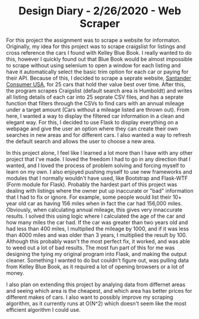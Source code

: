 # <center>Design Diary - 2/26/2020 - Web Scraper</center>

For this project the assignment was to scrape a website for informaton. Originally, my idea for this project was to scrape craigslist for listings and cross reference the cars I found with Kelley Blue Book. I really wanted to do this, however I quickly found out that Blue Book would be almost impossible to scrape without using selenium to open a window for each listing and have it automatically select the basic trim option for each car or paying for their API. Because of this, I decided to scrape a seprate website, [Santander Consumer USA](https://santanderconsumerusa.com/blog/25-vehicles-that-hold-value-best-over-five-years-iseecars-com), for 25 cars that hold ther value best over time. After this, the program scrapes Craigslist (default search area is Humboldt) and writes all listing details of each car into 25 seprate CSV files, and has a seprate function that filters through the CSVs to find cars with an annual mileage under a target amount (Cars without a mileage listed are thrown out). From here, I wanted a way to display the filtered car information in a clean and elegant way. For this, I decided to use Flask to display everything on a webpage and give the user an option where they can create their own searches in new areas and for different cars. I also wanted a way to refresh the default search and allows the user to choose a new area.

In this project alone, I feel like I learned a lot more than I have with any other project that I've made. I loved the freedom I had to go in any direction that I wanted, and I loved the process of problem solving and forcing myself to learn on my own. I also enjoyed pushing myself to use new frameworks and modules that I normally wouldn't have used, like Bootstrap and Flask-WTF (Form module for Flask). Probably the hardest part of this project was dealing with listings where the owner put up inaccurate or "bad" information that I had to fix or ignore. For example, some people would list their 10+ year old car as having 156 miles when in fact the car had 156,000 miles. Obviously, when calculating annual mileage, this gives very innaccurate results. I solved this using logic where I calculated the age of the car and how many miles the car had. If the car was greater than two years old and had less than 400 miles, I multiplied the mileage by 1000, and if it was less than 4000 miles and was older than 3 years, I multiplied the result by 100. Although this probably wasn't the most perfect fix, it worked, and was able to weed out a lot of bad results. The most fun part of this for me was designing the tying my original program into Flask, and making the output cleaner. Something I wanted to do but couldn't figure out, was pulling data from Kelley Blue Book, as it required a lot of opening browsers or a lot of money.

I also plan on extending this project by analying data from differnet areas and seeing which area is the cheapest, and which area has better prices for different makes of cars. I also want to possibly improve my scraping algorithm, as it currently runs at O(N^2) which doesn't seem like the most efficient algorithm I could use.